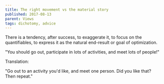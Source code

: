 ```yaml
---
title: The right movement vs the material story
published: 2017-08-13
parent: Views
tags: dichotomy, advice
---
```


There is a tendency, after success, to exaggerate it, to focus on the quantifiables, to express it as the natural end-result or goal of optimization.

"You should go out, participate in lots of activities, and meet lots of people!"

Translation:

"Go out to an activity you'd like, and meet one person. Did you like that? Then repeat."

